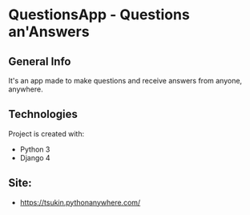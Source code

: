 # QuestionsApp - Questions an'Answers
## General Info
It's an app made to make questions and receive answers from anyone, anywhere.
## Technologies
Project is created with:
* Python 3
* Django 4
## Site:
* https://tsukin.pythonanywhere.com/
